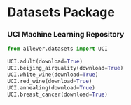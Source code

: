 # Datasets Package
### UCI Machine Learning Repository
```python
from ailever.datasets import UCI

UCI.adult(download=True)
UCI.beijing_airquality(download=True)
UCI.white_wine(download=True)
UCI.red_wine(download=True)
UCI.annealing(download=True)
UCI.breast_cancer(download=True)
```
